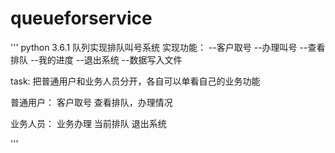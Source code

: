 ﻿# queueforservice
'''
python 3.6.1
队列实现排队叫号系统
实现功能：
--客户取号
--办理叫号
--查看排队
--我的进度
--退出系统
--数据写入文件


task:
	把普通用户和业务人员分开，各自可以单看自己的业务功能

普通用户：
	客户取号
	查看排队，办理情况

业务人员：
	业务办理
	当前排队
	退出系统



'''
